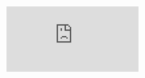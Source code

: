 <!DOCTYPE html>
<html lang="en">
  <head>
    <meta charset="UTF-8" />
    <meta name="viewport" content="width=device-width, initial-scale=1.0, maximum-scale=1.0, user-scalable=no" />
    <title>Full Airtable Page</title>
    <script src="https://cdn.tailwindcss.com"></script>
    <style>
      html, body {
        height: 100%;
        margin: 0;
        overflow-x: hidden;
      }
      .responsive-iframe-container {
        position: relative;
        overflow: hidden;
        width: 100%;
        height: 100vh;
      }
    </style>
  </head>
  <body class="bg-gray-50">
    <div class="responsive-iframe-container">
      <iframe
        class="w-full h-full absolute top-0 left-0"
        src="https://airtable.com/embed/app1visErgGQUtgGR/shrCxbWjNFLjg3zqO"
        style="border: 0; background: transparent;"
      ></iframe>
    </div>
  </body>
</html>
